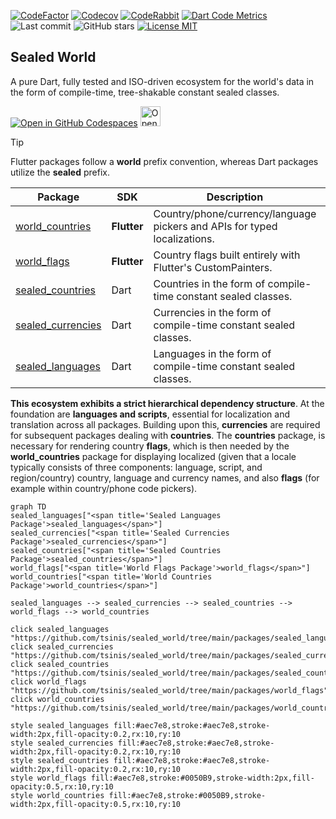 [![CodeFactor](https://www.codefactor.io/repository/github/tsinis/sealed_world/badge)](https://www.codefactor.io/repository/github/tsinis/sealed_world)
[![Codecov](https://codecov.io/github/tsinis/sealed_world/branch/main/graph/badge.svg)](https://app.codecov.io/github/tsinis/sealed_world/flags)
[![CodeRabbit](https://img.shields.io/badge/reviewed-code?style=flat&logo=vowpalwabbit&logoColor=orange&label=coderabbit&color=dark-green)](https://coderabbit.ai)
[![Dart Code Metrics](https://img.shields.io/badge/passing-dcm?style=flat&logo=dart&logoColor=lightskyblue&label=dcm&color=dark-green)](https://dcm.dev)
![Last commit](https://img.shields.io/github/last-commit/tsinis/sealed_world)
![GitHub stars](https://img.shields.io/github/stars/tsinis/sealed_world?style=flat&color=green)
[![License MIT](https://img.shields.io/badge/License-MIT-yellow.svg)](https://opensource.org/licenses/MIT)

## Sealed World

A pure Dart, fully tested and ISO-driven ecosystem for the world's data in the form of compile-time, tree-shakable constant sealed classes.

[![Open in GitHub Codespaces](https://github.com/codespaces/badge.svg)](https://codespaces.new/tsinis/sealed_world?hide_repo_select=true&ref=main)
<a href="https://idx.google.com/import?url=https%3A%2F%2Fgithub.com%2Ftsinis%2Fsealed_world%2Ftree%2Fmain%2Fpackages%2Fworld_countries%2Fexample">
<img height="32" alt="Open in IDX" src="https://cdn.idx.dev/btn/open_dark_32.svg"> </a>

> [!TIP]
> Flutter packages follow a **world** prefix convention, whereas Dart packages utilize the **sealed** prefix.

| Package                                                                                          | SDK         | Description                                                               | Pub                                                                                                          |
| ------------------------------------------------------------------------------------------------ | ----------- | ------------------------------------------------------------------------- | ------------------------------------------------------------------------------------------------------------ |
| [world_countries](https://github.com/tsinis/sealed_world/tree/main/packages/world_countries)     | **Flutter** | Country/phone/currency/language pickers and APIs for typed localizations. | [![pub.dev](https://img.shields.io/pub/v/world_countries.svg)](https://pub.dev/packages/world_countries)     |
| [world_flags](https://github.com/tsinis/sealed_world/tree/main/packages/world_flags)             | **Flutter** | Country flags built entirely with Flutter's CustomPainters.               | [![pub.dev](https://img.shields.io/pub/v/world_flags.svg)](https://pub.dev/packages/world_flags)             |
| [sealed_countries](https://github.com/tsinis/sealed_world/tree/main/packages/sealed_countries)   | Dart        | Countries in the form of compile-time constant sealed classes.            | [![pub.dev](https://img.shields.io/pub/v/sealed_countries.svg)](https://pub.dev/packages/sealed_countries)   |
| [sealed_currencies](https://github.com/tsinis/sealed_world/tree/main/packages/sealed_currencies) | Dart        | Currencies in the form of compile-time constant sealed classes.           | [![pub.dev](https://img.shields.io/pub/v/sealed_currencies.svg)](https://pub.dev/packages/sealed_currencies) |
| [sealed_languages](https://github.com/tsinis/sealed_world/tree/main/packages/sealed_languages)   | Dart        | Languages in the form of compile-time constant sealed classes.            | [![pub.dev](https://img.shields.io/pub/v/sealed_languages.svg)](https://pub.dev/packages/sealed_languages)   |

**This ecosystem exhibits a strict hierarchical dependency structure**. At the foundation are **languages and scripts**, essential for localization and translation across all packages. Building upon this, **currencies** are required for subsequent packages dealing with **countries**. The **countries** package, is necessary for rendering country **flags**, which is then needed by the **world_countries** package for displaying localized (given that a locale typically consists of three components: language, script, and region/country) country, language and currency names, and also **flags** (for example within country/phone code pickers).

```mermaid
graph TD
sealed_languages["<span title='Sealed Languages Package'>sealed_languages</span>"]
sealed_currencies["<span title='Sealed Currencies Package'>sealed_currencies</span>"]
sealed_countries["<span title='Sealed Countries Package'>sealed_countries</span>"]
world_flags["<span title='World Flags Package'>world_flags</span>"]
world_countries["<span title='World Countries Package'>world_countries</span>"]

sealed_languages --> sealed_currencies --> sealed_countries --> world_flags --> world_countries

click sealed_languages "https://github.com/tsinis/sealed_world/tree/main/packages/sealed_languages"
click sealed_currencies "https://github.com/tsinis/sealed_world/tree/main/packages/sealed_currencies"
click sealed_countries "https://github.com/tsinis/sealed_world/tree/main/packages/sealed_countries"
click world_flags "https://github.com/tsinis/sealed_world/tree/main/packages/world_flags"
click world_countries "https://github.com/tsinis/sealed_world/tree/main/packages/world_countries"

style sealed_languages fill:#aec7e8,stroke:#aec7e8,stroke-width:2px,fill-opacity:0.2,rx:10,ry:10
style sealed_currencies fill:#aec7e8,stroke:#aec7e8,stroke-width:2px,fill-opacity:0.2,rx:10,ry:10
style sealed_countries fill:#aec7e8,stroke:#aec7e8,stroke-width:2px,fill-opacity:0.2,rx:10,ry:10
style world_flags fill:#aec7e8,stroke:#0050B9,stroke-width:2px,fill-opacity:0.5,rx:10,ry:10
style world_countries fill:#aec7e8,stroke:#0050B9,stroke-width:2px,fill-opacity:0.5,rx:10,ry:10
```
